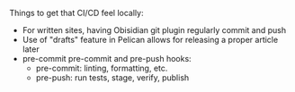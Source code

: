Things to get that CI/CD feel locally:

* For written sites, having Obisidian git plugin regularly commit and push
* Use of "drafts" feature in Pelican allows for releasing a proper article later
* pre-commit pre-commit and pre-push hooks:
	* pre-commit: linting, formatting, etc.
	* pre-push: run tests, stage, verify, publish


